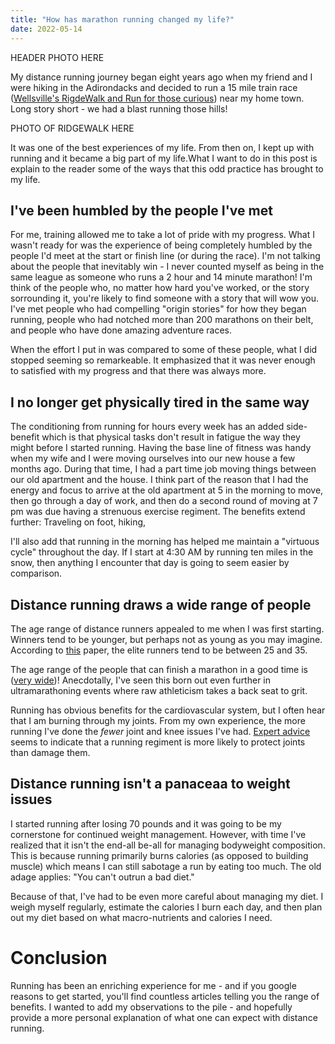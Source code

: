 ```yaml
---
title: "How has marathon running changed my life?"
date: 2022-05-14
---
```




HEADER PHOTO HERE


My distance running journey began eight years ago when my friend and I were hiking in the Adirondacks and decided to run a 15 mile train race ([Wellsville's RigdeWalk and Run for those curious](http://www.ridgewalk.com/)) near my home town. Long story short - we had a blast running those hills! 

PHOTO OF RIDGEWALK HERE

It was one of the best experiences of my life. From then on, I kept up with running and it became a big part of my life.What I want to do in this post is explain to the reader some of the ways that this odd practice has brought to my life.

## I've been humbled by the people I've met
For me, training allowed me to take a lot of pride with my progress. What I wasn't ready for was the experience of being completely humbled by the people I'd meet at the start or finish line (or during the race). I'm not talking about the people that inevitably win - I never counted myself as being in the same league as someone who runs a 2 hour and 14 minute marathon! I'm think of the people who, no matter how hard you've worked, or the story sorrounding it, you're likely to find someone with a story that will wow you. I've met people who had compelling "origin stories" for how they began running, people who had notched more than 200 marathons on their belt, and people who have done amazing adventure races. 

When the effort I put in was compared to some of these people, what I did stopped seeming so remarkeable. It emphasized that it was never enough to satisfied with my progress and that there was always more.

## I no longer get physically tired in the same way

The conditioning from running for hours every week has an added side-benefit which is that physical tasks don't result in fatigue the way they might before I started running. Having the base line of fitness was handy when my wife and I were moving ourselves into our new house a few months ago. During that time, I had a part time job moving things between our old apartment and the house. I think part of the reason that I had the energy and focus to arrive at the old apartment at 5 in the morning to move, then go through a day of work, and then do a second round of moving at 7 pm was due having a strenuous exercise regiment. The benefits extend further: Traveling on foot, hiking, 

I'll also add that running in the morning has helped me maintain a "virtuous cycle" throughout the day. If I start at 4:30 AM by running ten miles in the snow, then anything I encounter that day is going to seem easier by comparison.

## Distance running draws a wide range of people 
The age range of distance runners appealed to me when I was first starting. Winners tend to be younger, but perhaps not as young as you may imagine. According to [this](https://www.researchgate.net/publication/6363528_Marathon_runners_-_How_do_they_age) paper, the elite runners tend to be between 25 and 35. 

The age range of the people that can finish a marathon in a good time is ([very wide](https://www.meteor.run/running-event/summary/Marathon))! Anecdotally, I've seen this born out even further in ultramarathoning events where raw athleticism takes a back seat to grit. 

Running has obvious benefits for the cardiovascular system, but I often hear that I am burning through my joints. From my own experience, the more running I've done the *fewer* joint and knee issues I've had. [Expert advice](https://www.runnersworld.com/uk/health/injury/a775718/what-all-runners-need-to-know-about-joint-health/) seems to indicate that a running regiment is more likely to protect joints than damage them. 


## Distance running isn't a panaceaa to weight issues
I started running after losing 70 pounds and it was going to be my cornerstone for continued weight management. However, with time I've realized that it isn't the end-all be-all for managing bodyweight composition. This is because running primarily burns calories (as opposed to building muscle) which means I can still sabotage a run by eating too much. The old adage applies: "You can't outrun a bad diet." 

Because of that, I've had to be even more careful about managing my diet. I weigh myself regularly, estimate the calories I burn each day, and then plan out my diet based on what macro-nutrients and calories I need. 

# Conclusion
Running has been an enriching experience for me - and if you google reasons to get started, you'll find countless articles telling you the range of benefits. I wanted to add my observations to the pile - and hopefully provide a more personal explanation of what one can expect with distance running.